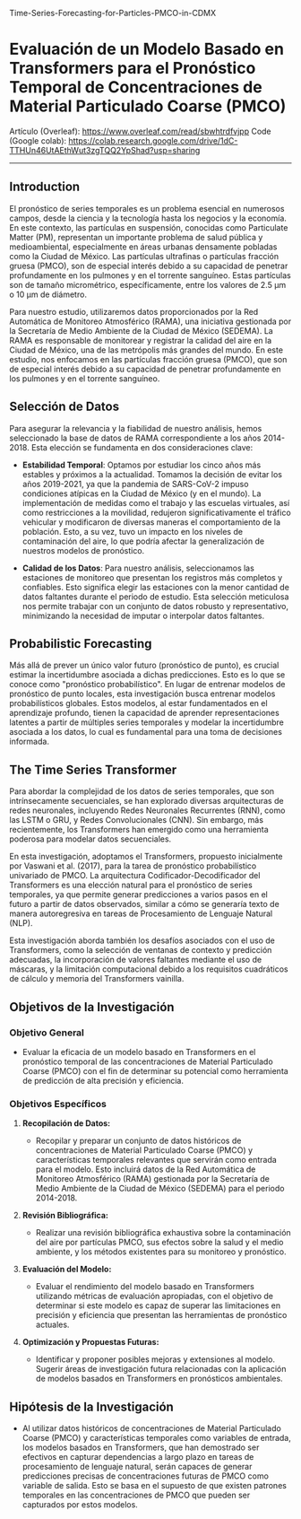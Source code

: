 Time-Series-Forecasting-for-Particles-PMCO-in-CDMX
# Evaluación de un Modelo Basado en Transformers para el Pronóstico Temporal de Concentraciones de Material Particulado Coarse (PMCO)

Artículo (Overleaf): https://www.overleaf.com/read/sbwhtrdfvjpp
Code (Google colab): https://colab.research.google.com/drive/1dC-TTHUn46UtAEthWut3zgTQQ2YpShad?usp=sharing

---

## Introduction

El pronóstico de series temporales es un problema esencial en numerosos campos, desde la ciencia y la tecnología hasta los negocios y la economía. En este contexto, las partículas en suspensión, conocidas como Particulate Matter (PM), representan un importante problema de salud pública y medioambiental, especialmente en áreas urbanas densamente pobladas como la Ciudad de México. Las partículas ultrafinas o partículas fracción gruesa (PMCO), son de especial interés debido a su capacidad de penetrar profundamente en los pulmones y en el torrente sanguíneo. Estas partículas son de tamaño micrométrico, específicamente, entre los valores de 2.5 μm o 10 μm de diámetro.

Para nuestro estudio, utilizaremos datos proporcionados por la Red Automática de Monitoreo Atmosférico (RAMA), una iniciativa gestionada por la Secretaría de Medio Ambiente de la Ciudad de México (SEDEMA). La RAMA es responsable de monitorear y registrar la calidad del aire en la Ciudad de México, una de las metrópolis más grandes del mundo. En este estudio, nos enfocamos en las partículas fracción gruesa (PMCO), que son de especial interés debido a su capacidad de penetrar profundamente en los pulmones y en el torrente sanguíneo.

## Selección de Datos

Para asegurar la relevancia y la fiabilidad de nuestro análisis, hemos seleccionado la base de datos de RAMA correspondiente a los años 2014-2018. Esta elección se fundamenta en dos consideraciones clave:

- **Estabilidad Temporal**: Optamos por estudiar los cinco años más estables y próximos a la actualidad. Tomamos la decisión de evitar los años 2019-2021, ya que la pandemia de SARS-CoV-2 impuso condiciones atípicas en la Ciudad de México (y en el mundo). La implementación de medidas como el trabajo y las escuelas virtuales, así como restricciones a la movilidad, redujeron significativamente el tráfico vehicular y modificaron de diversas maneras el comportamiento de la población. Esto, a su vez, tuvo un impacto en los niveles de contaminación del aire, lo que podría afectar la generalización de nuestros modelos de pronóstico.

- **Calidad de los Datos**: Para nuestro análisis, seleccionamos las estaciones de monitoreo que presentan los registros más completos y confiables. Esto significa elegir las estaciones con la menor cantidad de datos faltantes durante el periodo de estudio. Esta selección meticulosa nos permite trabajar con un conjunto de datos robusto y representativo, minimizando la necesidad de imputar o interpolar datos faltantes.

##  Probabilistic Forecasting

Más allá de prever un único valor futuro (pronóstico de punto), es crucial estimar la incertidumbre asociada a dichas predicciones. Esto es lo que se conoce como "pronóstico probabilístico". En lugar de entrenar modelos de pronóstico de punto locales, esta investigación busca entrenar modelos probabilísticos globales. Estos modelos, al estar fundamentados en el aprendizaje profundo, tienen la capacidad de aprender representaciones latentes a partir de múltiples series temporales y modelar la incertidumbre asociada a los datos, lo cual es fundamental para una toma de decisiones informada.

## The Time Series Transformer

Para abordar la complejidad de los datos de series temporales, que son intrínsecamente secuenciales, se han explorado diversas arquitecturas de redes neuronales, incluyendo Redes Neuronales Recurrentes (RNN), como las LSTM o GRU, y Redes Convolucionales (CNN). Sin embargo, más recientemente, los Transformers han emergido como una herramienta poderosa para modelar datos secuenciales.

En esta investigación, adoptamos el Transformers, propuesto inicialmente por Vaswani et al. (2017), para la tarea de pronóstico probabilístico univariado de PMCO. La arquitectura Codificador-Decodificador del Transformers es una elección natural para el pronóstico de series temporales, ya que permite generar predicciones a varios pasos en el futuro a partir de datos observados, similar a cómo se generaría texto de manera autoregresiva en tareas de Procesamiento de Lenguaje Natural (NLP).

Esta investigación aborda también los desafíos asociados con el uso de Transformers, como la selección de ventanas de contexto y predicción adecuadas, la incorporación de valores faltantes mediante el uso de máscaras, y la limitación computacional debido a los requisitos cuadráticos de cálculo y memoria del Transformers vainilla.

## Objetivos de la Investigación

### Objetivo General

- Evaluar la eficacia de un modelo basado en Transformers en el pronóstico temporal de las concentraciones de Material Particulado Coarse (PMCO) con el fin de determinar su potencial como herramienta de predicción de alta precisión y eficiencia.

### Objetivos Específicos

1. **Recopilación de Datos:** 
    - Recopilar y preparar un conjunto de datos históricos de concentraciones de Material Particulado Coarse (PMCO) y características temporales relevantes que servirán como entrada para el modelo. Esto incluirá datos de la Red Automática de Monitoreo Atmosférico (RAMA) gestionada por la Secretaría de Medio Ambiente de la Ciudad de México (SEDEMA) para el periodo 2014-2018.

2. **Revisión Bibliográfica:** 
    - Realizar una revisión bibliográfica exhaustiva sobre la contaminación del aire por partículas PMCO, sus efectos sobre la salud y el medio ambiente, y los métodos existentes para su monitoreo y pronóstico. 

3. **Evaluación del Modelo:** 
    - Evaluar el rendimiento del modelo basado en Transformers utilizando métricas de evaluación apropiadas, con el objetivo de determinar si este modelo es capaz de superar las limitaciones en precisión y eficiencia que presentan las herramientas de pronóstico actuales.

4. **Optimización y Propuestas Futuras:** 
    - Identificar y proponer posibles mejoras y extensiones al modelo. Sugerir áreas de investigación futura relacionadas con la aplicación de modelos basados en Transformers en pronósticos ambientales.

## Hipótesis de la Investigación

- Al utilizar datos históricos de concentraciones de Material Particulado Coarse (PMCO) y características temporales como variables de entrada, los modelos basados en Transformers, que han demostrado ser efectivos en capturar dependencias a largo plazo en tareas de procesamiento de lenguaje natural, serán capaces de generar predicciones precisas de concentraciones futuras de PMCO como variable de salida. Esto se basa en el supuesto de que existen patrones temporales en las concentraciones de PMCO que pueden ser capturados por estos modelos.
